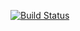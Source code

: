 [![Build Status](https://travis-ci.com/Dmitriy-G/vacancy-aggregator-micro.svg?branch=master)](https://travis-ci.com/github/Dmitriy-G/vacancy-aggregator-micro)